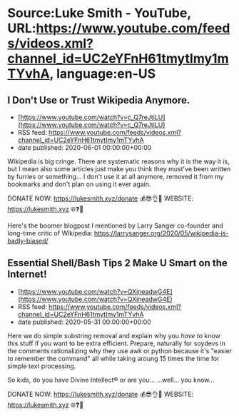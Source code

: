 # Source:Luke Smith - YouTube, URL:https://www.youtube.com/feeds/videos.xml?channel_id=UC2eYFnH61tmytImy1mTYvhA, language:en-US

## I Don't Use or Trust Wikipedia Anymore.
 - [https://www.youtube.com/watch?v=c_Q7reJtiLU](https://www.youtube.com/watch?v=c_Q7reJtiLU)
 - RSS feed: https://www.youtube.com/feeds/videos.xml?channel_id=UC2eYFnH61tmytImy1mTYvhA
 - date published: 2020-06-01 00:00:00+00:00

Wikipedia is big cringe. There are systematic reasons why it is the way it is, but I mean also some articles just make you think they must've been written by furries or something... I don't use it at all anymore, removed it from my bookmarks and don't plan on using it ever again.

DONATE NOW: https://lukesmith.xyz/donate 💰😎👌💯
WEBSITE: https://lukesmith.xyz 🌐❓🔎

Here's the boomer blogpost I mentioned by Larry Sanger co-founder and long-time critic of Wikipedia:
https://larrysanger.org/2020/05/wikipedia-is-badly-biased/

## Essential Shell/Bash Tips 2 Make U Smart on the Internet!
 - [https://www.youtube.com/watch?v=QXineadwG4E](https://www.youtube.com/watch?v=QXineadwG4E)
 - RSS feed: https://www.youtube.com/feeds/videos.xml?channel_id=UC2eYFnH61tmytImy1mTYvhA
 - date published: 2020-05-31 00:00:00+00:00

Here we do simple substring removal and explain why you *have to* know this stuff if you want to be extra efficient. Prepare, naturally for soydevs in the comments rationalizing why they use awk or python because it's "easier to remember the command" all while taking aroung 15 times the time for simple text processing.

So kids, do you have Divine Intellect® or are you... ...well... you know...

DONATE NOW: https://lukesmith.xyz/donate 💰😎👌💯
WEBSITE: https://lukesmith.xyz 🌐❓🔎

